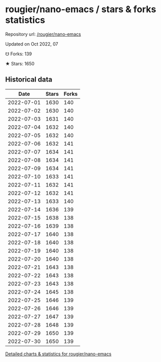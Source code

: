 # rougier/nano-emacs / stars & forks statistics

Repository url: [/rougier/nano-emacs](https://github.com/rougier/nano-emacs)

Updated on Oct 2022, 07

☋ Forks: 139

★ Stars: 1650

## Historical data
| Date | Stars | Forks |
|------|-------|-------|
| 2022-07-01 | 1630 | 140 | 
| 2022-07-02 | 1630 | 140 | 
| 2022-07-03 | 1631 | 140 | 
| 2022-07-04 | 1632 | 140 | 
| 2022-07-05 | 1632 | 140 | 
| 2022-07-06 | 1632 | 141 | 
| 2022-07-07 | 1634 | 141 | 
| 2022-07-08 | 1634 | 141 | 
| 2022-07-09 | 1634 | 141 | 
| 2022-07-10 | 1633 | 141 | 
| 2022-07-11 | 1632 | 141 | 
| 2022-07-12 | 1632 | 141 | 
| 2022-07-13 | 1633 | 140 | 
| 2022-07-14 | 1636 | 139 | 
| 2022-07-15 | 1638 | 138 | 
| 2022-07-16 | 1639 | 138 | 
| 2022-07-17 | 1640 | 138 | 
| 2022-07-18 | 1640 | 138 | 
| 2022-07-19 | 1640 | 138 | 
| 2022-07-20 | 1640 | 138 | 
| 2022-07-21 | 1643 | 138 | 
| 2022-07-22 | 1643 | 138 | 
| 2022-07-23 | 1643 | 138 | 
| 2022-07-24 | 1645 | 138 | 
| 2022-07-25 | 1646 | 139 | 
| 2022-07-26 | 1646 | 139 | 
| 2022-07-27 | 1647 | 139 | 
| 2022-07-28 | 1648 | 139 | 
| 2022-07-29 | 1650 | 139 | 
| 2022-07-30 | 1650 | 139 | 


[Detailed charts & statistics for rougier/nano-emacs](https://reviewgithub.com/rep/rougier/nano-emacs)
